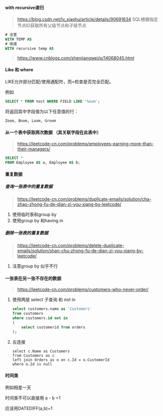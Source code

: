 #### with recursive递归

>https://blog.csdn.net/lv_xiaohu/article/details/90691634  SQL根据指定节点ID获取所有父级节点和子级节点

~~~sql
# 注意
WITH TEMP AS
# 改成 
WITH recursive temp AS
~~~

>https://www.cnblogs.com/shenjiangwei/p/14068045.html



#### Like 和 where

LIKE允许部分匹配/使用通配符，而=检查是否完全匹配。

例如

~~~sql
SELECT * FROM test WHERE FIELD LIKE '%oom';
~~~

将返回其中字段值为以下任意值的行：

~~~sql
Zoom, Boom, Loom, Groom
~~~



#### 从一个表中获取两次数据 （其关联字段在此表中）

>https://leetcode-cn.com/problems/employees-earning-more-than-their-managers/      

~~~sql
SELECT *
FROM Employee AS a, Employee AS b;
~~~



#### 重复数据

##### 查询一张表中的重复数据

>https://leetcode-cn.com/problems/duplicate-emails/solution/cha-zhao-zhong-fu-de-dian-zi-you-xiang-by-leetcode/

1. 使用临时表和group by 
2. 使用group by 和having in

##### 删除一张表的重复数据 

>https://leetcode-cn.com/problems/delete-duplicate-emails/solution/shan-chu-zhong-fu-de-dian-zi-you-xiang-by-leetcode/

1. 注意group by 似乎不行 

#### 一张表在另一张不存在的数据 

>https://leetcode-cn.com/problems/customers-who-never-order/

1. 使用两层 select  子查询 和 not in 

   ~~~sql
   select customers.name as 'Customers'
   from customers
   where customers.id not in
   (
       select customerid from orders
   );
   ~~~

2. 左连接 

   ~~~
   select c.Name as Customers 
   from Customers as c
   left join Orders as o on c.Id = o.CustomerId
   where o.Id is null
   ~~~




#### 时间类

例如相差一天

时间类不可以直接用 a - b =1

应该用DATEDIFF(a,b)=1
